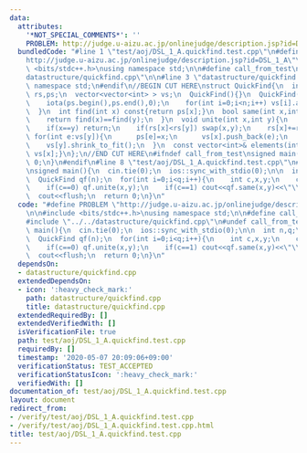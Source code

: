 ```yaml
---
data:
  attributes:
    '*NOT_SPECIAL_COMMENTS*': ''
    PROBLEM: http://judge.u-aizu.ac.jp/onlinejudge/description.jsp?id=DSL_1_A
  bundledCode: "#line 1 \"test/aoj/DSL_1_A.quickfind.test.cpp\"\n#define PROBLEM \"\
    http://judge.u-aizu.ac.jp/onlinejudge/description.jsp?id=DSL_1_A\"\n\n#include\
    \ <bits/stdc++.h>\nusing namespace std;\n\n#define call_from_test\n#line 1 \"\
    datastructure/quickfind.cpp\"\n\n#line 3 \"datastructure/quickfind.cpp\"\nusing\
    \ namespace std;\n#endif\n//BEGIN CUT HERE\nstruct QuickFind{\n  int n;\n  vector<int>\
    \ rs,ps;\n  vector<vector<int> > vs;\n  QuickFind(){}\n  QuickFind(int sz):n(sz),rs(sz,1),ps(sz),vs(sz){\n\
    \    iota(ps.begin(),ps.end(),0);\n    for(int i=0;i<n;i++) vs[i].assign(1,i);\n\
    \  }\n  int find(int x) const{return ps[x];}\n  bool same(int x,int y) const{\n\
    \    return find(x)==find(y);\n  }\n  void unite(int x,int y){\n    x=ps[x];y=ps[y];\n\
    \    if(x==y) return;\n    if(rs[x]<rs[y]) swap(x,y);\n    rs[x]+=rs[y];\n   \
    \ for(int e:vs[y]){\n      ps[e]=x;\n      vs[x].push_back(e);\n    }\n    vs[y].clear();\n\
    \    vs[y].shrink_to_fit();\n  }\n  const vector<int>& elements(int x) const{return\
    \ vs[x];}\n};\n//END CUT HERE\n#ifndef call_from_test\nsigned main(){\n  return\
    \ 0;\n}\n#endif\n#line 8 \"test/aoj/DSL_1_A.quickfind.test.cpp\"\n#undef call_from_test\n\
    \nsigned main(){\n  cin.tie(0);\n  ios::sync_with_stdio(0);\n\n  int n,q;\n  cin>>n>>q;\n\
    \  QuickFind qf(n);\n  for(int i=0;i<q;i++){\n    int c,x,y;\n    cin>>c>>x>>y;\n\
    \    if(c==0) qf.unite(x,y);\n    if(c==1) cout<<qf.same(x,y)<<\"\\n\";\n  }\n\
    \  cout<<flush;\n  return 0;\n}\n"
  code: "#define PROBLEM \"http://judge.u-aizu.ac.jp/onlinejudge/description.jsp?id=DSL_1_A\"\
    \n\n#include <bits/stdc++.h>\nusing namespace std;\n\n#define call_from_test\n\
    #include \"../../datastructure/quickfind.cpp\"\n#undef call_from_test\n\nsigned\
    \ main(){\n  cin.tie(0);\n  ios::sync_with_stdio(0);\n\n  int n,q;\n  cin>>n>>q;\n\
    \  QuickFind qf(n);\n  for(int i=0;i<q;i++){\n    int c,x,y;\n    cin>>c>>x>>y;\n\
    \    if(c==0) qf.unite(x,y);\n    if(c==1) cout<<qf.same(x,y)<<\"\\n\";\n  }\n\
    \  cout<<flush;\n  return 0;\n}\n"
  dependsOn:
  - datastructure/quickfind.cpp
  extendedDependsOn:
  - icon: ':heavy_check_mark:'
    path: datastructure/quickfind.cpp
    title: datastructure/quickfind.cpp
  extendedRequiredBy: []
  extendedVerifiedWith: []
  isVerificationFile: true
  path: test/aoj/DSL_1_A.quickfind.test.cpp
  requiredBy: []
  timestamp: '2020-05-07 20:09:06+09:00'
  verificationStatus: TEST_ACCEPTED
  verificationStatusIcon: ':heavy_check_mark:'
  verifiedWith: []
documentation_of: test/aoj/DSL_1_A.quickfind.test.cpp
layout: document
redirect_from:
- /verify/test/aoj/DSL_1_A.quickfind.test.cpp
- /verify/test/aoj/DSL_1_A.quickfind.test.cpp.html
title: test/aoj/DSL_1_A.quickfind.test.cpp
---
```

